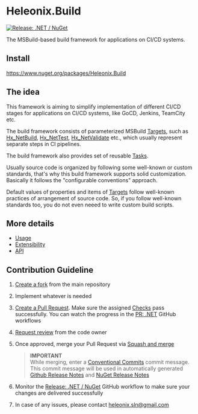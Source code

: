 # Heleonix.Build

[![Release: .NET / NuGet](https://github.com/Heleonix/Heleonix.Build/actions/workflows/release-net-nuget.yml/badge.svg)](https://github.com/Heleonix/Heleonix.Build/actions/workflows/release-net-nuget.yml)

The MSBuild-based build framework for applications on CI/CD systems.

## Install

https://www.nuget.org/packages/Heleonix.Build

## The idea

This framework is aiming to simplify implementation of different CI/CD stages for applications on CI/CD systems,
like GoCD, Jenkins, TeamCity etc.

The build framework consists of parameterized MSBuild [Targets](https://heleonix.github.io/docs/Heleonix.Build/api/Targets/index.html),
such as [Hx_NetBuild](https://heleonix.github.io/docs/Heleonix.Build/api/Targets/Hx_NetBuild.html),
[Hx_NetTest](https://heleonix.github.io/docs/Heleonix.Build/api/Targets/Hx_NetTest.html),
[Hx_NetValidate](https://heleonix.github.io/docs/Heleonix.Build/api/Targets/Hx_NetValidate.html) etc.,
which usually represent separate steps in CI pipelines.

The build framework also provides set of reusable [Tasks](https://heleonix.github.io/docs/Heleonix.Build/api/Tasks/index.html).

Usually source code is organized by following some well-known or custom standards, that's why this build framework
supports solid customization. Basically it follows the "configurable conventions" approach.

Default values of properties and items of [Targets](https://heleonix.github.io/docs/Heleonix.Build/api/Targets/index.html) follow well-known practices of arrangement of source code.
So, if you follow well-known standards too, you do not even neeed to write custom build scripts.

## More details

- [Usage](https://heleonix.github.io/docs/Heleonix.Build/usage.html)
- [Extensibility](https://heleonix.github.io/docs/Heleonix.Build/extensibility.md)
- [API](https://heleonix.github.io/docs/Heleonix.Build/api/Heleonix.Build.html)

## Contribution Guideline

1. [Create a fork](https://github.com/Heleonix/Heleonix.Build/fork) from the main repository
2. Implement whatever is needed
3. [Create a Pull Request](https://docs.github.com/en/pull-requests/collaborating-with-pull-requests/proposing-changes-to-your-work-with-pull-requests/creating-a-pull-request-from-a-fork).
   Make sure the assigned [Checks](https://docs.github.com/en/pull-requests/collaborating-with-pull-requests/collaborating-on-repositories-with-code-quality-features/about-status-checks#checks) pass successfully.
   You can watch the progress in the [PR: .NET](https://github.com/Heleonix/Heleonix.Build/actions/workflows/pr-net.yml) GitHub workflows
4. [Request review](https://docs.github.com/en/pull-requests/collaborating-with-pull-requests/proposing-changes-to-your-work-with-pull-requests/requesting-a-pull-request-review) from the code owner
5. Once approved, merge your Pull Request via [Squash and merge](https://docs.github.com/en/pull-requests/collaborating-with-pull-requests/incorporating-changes-from-a-pull-request/about-pull-request-merges#squash-and-merge-your-commits)

   > **IMPORTANT**  
   > While merging, enter a [Conventional Commits](https://www.conventionalcommits.org/) commit message.
   > This commit message will be used in automatically generated [Github Release Notes](https://github.com/Heleonix/Heleonix.Build/releases)
   > and [NuGet Release Notes](https://www.nuget.org/packages/Heleonix.Build/#releasenotes-body-tab)

5. Monitor the [Release: .NET / NuGet](https://github.com/Heleonix/Heleonix.Build/actions/workflows/release-net-nuget.yml) GitHub workflow to make sure your changes are delivered successfully
5. In case of any issues, please contact [heleonix.sln@gmail.com](mailto:heleonix.sln@gmail.com)